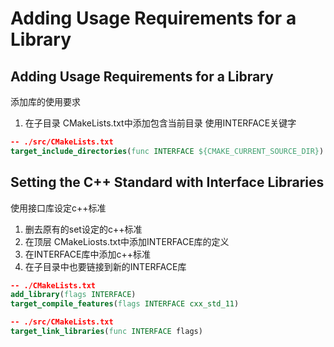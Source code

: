 # Adding Usage Requirements for a Library

## Adding Usage Requirements for a Library

添加库的使用要求

1. 在子目录 CMakeLists.txt中添加包含当前目录 使用INTERFACE关键字

```cmake
-- ./src/CMakeLists.txt
target_include_directories(func INTERFACE ${CMAKE_CURRENT_SOURCE_DIR})
```

## Setting the C++ Standard with Interface Libraries

使用接口库设定c++标准

1. 删去原有的set设定的c++标准
2. 在顶层 CMakeLiosts.txt中添加INTERFACE库的定义
3. 在INTERFACE库中添加c++标准
4. 在子目录中也要链接到新的INTERFACE库

```cmake
-- ./CMakeLists.txt
add_library(flags INTERFACE)
target_compile_features(flags INTERFACE cxx_std_11)

-- ./src/CMakeLists.txt
target_link_libraries(func INTERFACE flags)
```
